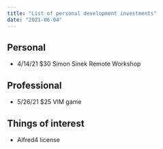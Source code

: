```yaml
---
title: "List of personal development investments"
date: "2021-06-04"
---
```

## Personal 
- 4/14/21 $30 Simon Sinek Remote Workshop

## Professional 
- 5/26/21 $25 VIM game 

## Things of interest
- Alfred4 license 


